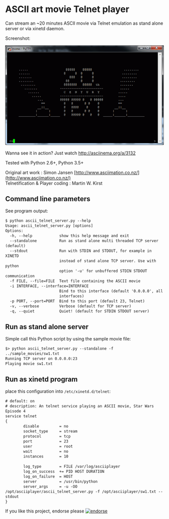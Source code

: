 ASCII art movie Telnet player
=============================

Can stream an ~20 minutes ASCII movie via Telnet emulation
as stand alone server or via xinetd daemon. 

Screenshot:

![Sample screenshot using famous Putty as Telnet client](screenshots/sample_using_putty.png?raw=true)


Wanna see it in action? Just watch http://asciinema.org/a/3132


Tested with Python 2.6+, Python 3.5+

Original art work : Simon Jansen [http://www.asciimation.co.nz/](http://www.asciimation.co.nz/)  
Telnetification & Player coding : Martin W. Kirst

Command line parameters
-----------------------

See program output:

    $ python ascii_telnet_server.py --help
    Usage: ascii_telnet_server.py [options]
    Options:
      -h, --help            show this help message and exit
      --standalone          Run as stand alone multi threaded TCP server (default)
      --stdout              Run with STDIN and STDOUT, for example in XINETD
                            instead of stand alone TCP server. Use with python
                            option '-u' for unbuffered STDIN STDOUT communication
      -f FILE, --file=FILE  Text file containing the ASCII movie
      -i INTERFACE, --interface=INTERFACE
                            Bind to this interface (default '0.0.0.0', all
                            interfaces)
      -p PORT, --port=PORT  Bind to this port (default 23, Telnet)
      -v, --verbose         Verbose (default for TCP server)
      -q, --quiet           Quiet! (default for STDIN STDOUT server)


Run as stand alone server
-------------------------

Simple call this Python script by using the sample movie file:

    $> python ascii_telnet_server.py --standalone -f ../sample_movies/sw1.txt
    Running TCP server on 0.0.0.0:23
    Playing movie sw1.txt
   

Run as xinetd program
---------------------

place this configuration into `/etc/xinetd.d/telnet`:

    # default: on
    # description: An telnet service playing an ASCII movie, Star Wars Episode 4 
    service telnet
    {
            disable         = no
            socket_type     = stream
            protocol        = tcp
            port            = 23
            user            = root
            wait            = no
            instances       = 10
    
            log_type        = FILE /var/log/asciiplayer
            log_on_success  += PID HOST DURATION
            log_on_failure  = HOST
            server          = /usr/bin/python
            server_args     = -u -OO /opt/asciiplayer/ascii_telnet_server.py -f /opt/asciiplayer/sw1.txt --stdout
    }


If you like this project, endorse please [![endorse](https://api.coderwall.com/nitram509/endorsecount.png)](https://coderwall.com/nitram509)
